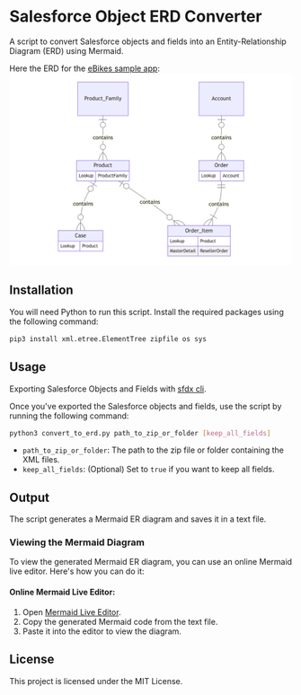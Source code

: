 # Salesforce Object ERD Converter

A script to convert Salesforce objects and fields into an Entity-Relationship Diagram (ERD) using Mermaid.

Here the ERD for the [eBikes sample app](https://github.com/trailheadapps/ebikes-lwc):
![Sample ERD](ebikes-lwc-erd.png)

## Installation

You will need Python to run this script. Install the required packages using the following command:

```bash
pip3 install xml.etree.ElementTree zipfile os sys
```

## Usage

Exporting Salesforce Objects and Fields with [sfdx cli](https://developer.salesforce.com/docs/atlas.en-us.sfdx_setup.meta/sfdx_setup/sfdx_setup_intro.htm).

Once you've exported the Salesforce objects and fields, use the script by running the following command:

```bash
python3 convert_to_erd.py path_to_zip_or_folder [keep_all_fields]
```

- `path_to_zip_or_folder`: The path to the zip file or folder containing the XML files.
- `keep_all_fields`: (Optional) Set to `true` if you want to keep all fields.

## Output

The script generates a Mermaid ER diagram and saves it in a text file.

### Viewing the Mermaid Diagram

To view the generated Mermaid ER diagram, you can use an online Mermaid live editor. Here's how you can do it:

#### Online Mermaid Live Editor:

1. Open [Mermaid Live Editor](https://mermaid-js.github.io/mermaid-live-editor/).
2. Copy the generated Mermaid code from the text file.
3. Paste it into the editor to view the diagram.

## License

This project is licensed under the MIT License.
